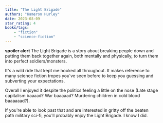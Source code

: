 ```yaml
---
title: "The Light Brigade"
authors: "Kameron Hurley"
date: 2023-08-09
star_rating: 4
books/tags:
    - "fiction"
    - "science-fiction"
---
```

**spoiler alert** The Light Brigade is a story about breaking people down and putting them back together again, both mentally and physically, to turn them into perfect soldiers/monsters.

It's a wild ride that kept me hooked all throughout. It makes reference to many science fiction tropes you've seen before to keep you guessing and subverting your expectations.

Overall I enjoyed it despite the politics feeling a little on the nose (Late stage capitalism baaaad? War baaaaad? Murdering children in cold blood baaaaaad?).

If you're able to look past that and are interested in gritty off the beaten path military sci-fi, you'll probably enjoy the Light Brigade. I know I did. 